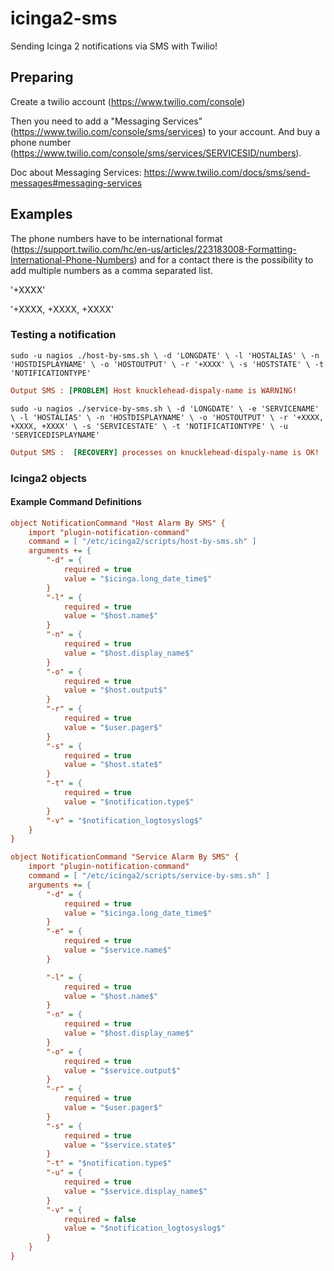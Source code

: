# icinga2-sms

Sending Icinga 2 notifications via SMS with Twilio!

## Preparing

Create a twilio account (https://www.twilio.com/console)

Then you need to add a "Messaging Services" (https://www.twilio.com/console/sms/services) to your account. And buy a phone number (https://www.twilio.com/console/sms/services/SERVICESID/numbers).

Doc about Messaging Services: https://www.twilio.com/docs/sms/send-messages#messaging-services
## Examples

The phone numbers have to be international format (https://support.twilio.com/hc/en-us/articles/223183008-Formatting-International-Phone-Numbers) and for a contact there is the possibility to add multiple numbers as a comma separated list.

'+XXXX'

'+XXXX, ‭+XXXX‬, +XXXX‬'

### Testing a notification

`sudo -u nagios ./host-by-sms.sh \
  -d 'LONGDATE' \
  -l 'HOSTALIAS' \
  -n 'HOSTDISPLAYNAME' \
  -o 'HOSTOUTPUT' \
  -r '+XXXX' \
  -s 'HOSTSTATE' \
  -t 'NOTIFICATIONTYPE'`

```ini
Output SMS : [PROBLEM] Host knucklehead-dispaly-name is WARNING!
```

`sudo -u nagios ./service-by-sms.sh \
  -d 'LONGDATE' \
  -e 'SERVICENAME' \
  -l 'HOSTALIAS' \
  -n 'HOSTDISPLAYNAME' \
  -o 'HOSTOUTPUT' \
  -r '+XXXX, ‭+XXXX‬, +XXXX‬' \
  -s 'SERVICESTATE' \
  -t 'NOTIFICATIONTYPE' \
  -u 'SERVICEDISPLAYNAME'`

```ini
Output SMS :  [RECOVERY] processes on knucklehead-dispaly-name is OK!
```

### Icinga2 objects
#### Example Command Definitions

```ini
object NotificationCommand "Host Alarm By SMS" {
    import "plugin-notification-command"
    command = [ "/etc/icinga2/scripts/host-by-sms.sh" ]
    arguments += {
        "-d" = {
            required = true
            value = "$icinga.long_date_time$"
        }
        "-l" = {
            required = true
            value = "$host.name$"
        }
        "-n" = {
            required = true
            value = "$host.display_name$"
        }
        "-o" = {
            required = true
            value = "$host.output$"
        }
        "-r" = {
            required = true
            value = "$user.pager$"
        }
        "-s" = {
            required = true
            value = "$host.state$"
        }
        "-t" = {
            required = true
            value = "$notification.type$"
        }
        "-v" = "$notification_logtosyslog$"
    }
}
```

```ini
object NotificationCommand "Service Alarm By SMS" {
    import "plugin-notification-command"
    command = [ "/etc/icinga2/scripts/service-by-sms.sh" ]
    arguments += {
        "-d" = {
            required = true
            value = "$icinga.long_date_time$"
        }
        "-e" = {
            required = true
            value = "$service.name$"
        }

        "-l" = {
            required = true
            value = "$host.name$"
        }
        "-n" = {
            required = true
            value = "$host.display_name$"
        }
        "-o" = {
            required = true
            value = "$service.output$"
        }
        "-r" = {
            required = true
            value = "$user.pager$"
        }
        "-s" = {
            required = true
            value = "$service.state$"
        }
        "-t" = "$notification.type$"
        "-u" = {
            required = true
            value = "$service.display_name$"
        }
        "-v" = {
            required = false
            value = "$notification_logtosyslog$"
        }
    }
}
```